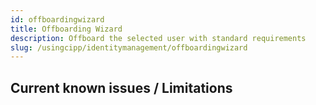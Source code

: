 ```yaml
---
id: offboardingwizard
title: Offboarding Wizard
description: Offboard the selected user with standard requirements
slug: /usingcipp/identitymanagement/offboardingwizard
---
```


## Current known issues / Limitations
